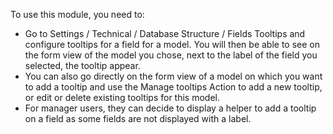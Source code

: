 To use this module, you need to:

- Go to Settings / Technical / Database Structure / Fields Tooltips and
  configure tooltips for a field for a model. You will then be able to
  see on the form view of the model you chose, next to the label of the
  field you selected, the tooltip appear.
- You can also go directly on the form view of a model on which you want
  to add a tooltip and use the Manage tooltips Action to add a new
  tooltip, or edit or delete existing tooltips for this model.
- For manager users, they can decide to display a helper to add a
  tooltip on a field as some fields are not displayed with a label.
